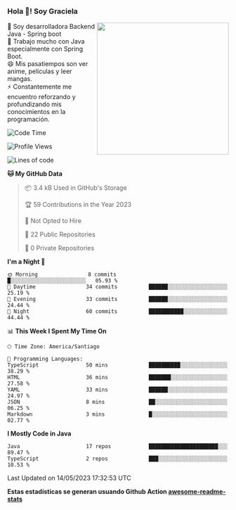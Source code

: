 ### Hola 👋! Soy Graciela

<img align='right' src="https://user-images.githubusercontent.com/74038190/221352975-94759904-aa4c-4032-a8ab-b546efb9c478.gif" width="300">

<p>🔭 Soy desarrolladora Backend Java - Spring boot<br>
🌱 Trabajo mucho con Java especialmente con Spring Boot.<br>
😄 Mis pasatiempos son ver anime, películas y leer mangas.<br>
⚡ Constantemente me encuentro reforzando y profundizando mis conocimientos en la programación.</p>

<!--START_SECTION:waka-->
![Code Time](http://img.shields.io/badge/Code%20Time-5%20hrs%205%20mins-blue)

![Profile Views](http://img.shields.io/badge/Profile%20Views-24-blue)

![Lines of code](https://img.shields.io/badge/From%20Hello%20World%20I%27ve%20Written-79.1%20thousand%20lines%20of%20code-blue)

**🐱 My GitHub Data** 

> 📦 3.4 kB Used in GitHub's Storage 
 > 
> 🏆 59 Contributions in the Year 2023
 > 
> 🚫 Not Opted to Hire
 > 
> 📜 22 Public Repositories 
 > 
> 🔑 0 Private Repositories 
 > 
**I'm a Night 🦉** 

```text
🌞 Morning                8 commits           █░░░░░░░░░░░░░░░░░░░░░░░░   05.93 % 
🌆 Daytime                34 commits          ██████░░░░░░░░░░░░░░░░░░░   25.19 % 
🌃 Evening                33 commits          ██████░░░░░░░░░░░░░░░░░░░   24.44 % 
🌙 Night                  60 commits          ███████████░░░░░░░░░░░░░░   44.44 % 
```


📊 **This Week I Spent My Time On** 

```text
🕑︎ Time Zone: America/Santiago

💬 Programming Languages: 
TypeScript               50 mins             ██████████░░░░░░░░░░░░░░░   38.29 % 
HTML                     36 mins             ███████░░░░░░░░░░░░░░░░░░   27.58 % 
YAML                     33 mins             ██████░░░░░░░░░░░░░░░░░░░   24.97 % 
JSON                     8 mins              ██░░░░░░░░░░░░░░░░░░░░░░░   06.25 % 
Markdown                 3 mins              █░░░░░░░░░░░░░░░░░░░░░░░░   02.77 % 
```

**I Mostly Code in Java** 

```text
Java                     17 repos            ██████████████████████░░░   89.47 % 
TypeScript               2 repos             ███░░░░░░░░░░░░░░░░░░░░░░   10.53 % 
```




 Last Updated on 14/05/2023 17:32:53 UTC
<!--END_SECTION:waka-->


<!--
**gracielaContreras/gracielaContreras** is a ✨ _special_ ✨ repository because its `README.md` (this file) appears on your GitHub profile.

Here are some ideas to get you started:

- 🔭 I’m currently working on ...
- 🌱 I’m currently learning ...
- 👯 I’m looking to collaborate on ...
- 🤔 I’m looking for help with ...
- 💬 Ask me about ...
- 📫 How to reach me: ...
- 😄 Pronouns: ...
- ⚡ Fun fact: ...
-->

**Estas estadísticas se generan usuando Github Action [awesome-readme-stats](https://github.com/anmol098/waka-readme-stats)**
